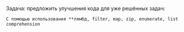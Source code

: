 Задача: предложить улучшения кода для уже решённых задач:

    С помощью использования **лямбд, filter, map, zip, enumerate, list comprehension